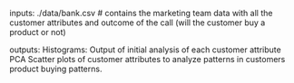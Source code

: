 inputs:
./data/bank.csv # contains the marketing team data with all the customer attributes and outcome of the call (will the customer buy a product or not)

outputs:
Histograms: Output of initial analysis of each customer attribute
PCA Scatter plots of customer attributes to analyze patterns in customers product buying patterns.
